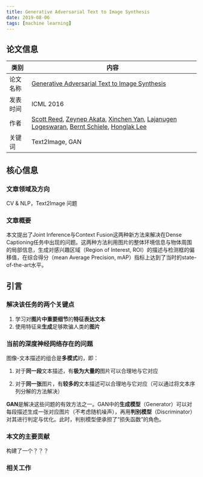 ```yaml
---
title: Generative Adversarial Text to Image Synthesis
date: 2019-08-06
tags: [machine learning]
---
```


## 论文信息

| 类别     | 内容                                                         |
| -------- | ------------------------------------------------------------ |
| 论文名称 | [Generative Adversarial Text to Image Synthesis](https://arxiv.org/abs/1605.05396) |
| 发表时间 | ICML 2016                                                    |
| 作者     | [Scott Reed](https://arxiv.org/search/cs?searchtype=author&query=Reed%2C+S), [Zeynep Akata](https://arxiv.org/search/cs?searchtype=author&query=Akata%2C+Z), [Xinchen Yan](https://arxiv.org/search/cs?searchtype=author&query=Yan%2C+X), [Lajanugen Logeswaran](https://arxiv.org/search/cs?searchtype=author&query=Logeswaran%2C+L), [Bernt Schiele](https://arxiv.org/search/cs?searchtype=author&query=Schiele%2C+B), [Honglak Lee](https://arxiv.org/search/cs?searchtype=author&query=Lee%2C+H) |
| 关键词   | Text2Image, GAN                                              |

## 核心信息

### 文章领域及方向

CV & NLP，Text2Image 问题

### 文章概要

本文提出了Joint Inference与Context Fusion这两种新方法来解决在Dense Captioning任务中出现的问题。这两种方法利用图片的整体环境信息与物体周围的局部信息，生成对感兴趣区域（Region of Interest, ROI）的描述与检测框的偏移值，在综合得分（mean Average Precision, mAP）指标上达到了当时的state-of-the-art水平。

<!-- more --> 

## 引言

### 解决该任务的两个关键点

1. 学习对**图片中重要细节**的**特征表达文本**
2. 使用特征来**生成**足够欺骗人类的**图片**

### 当前的深度神经网络存在的问题

图像-文本描述的组合是**多模式**的，即：

1. 对于**同一段**文本描述，有**极为大量的**图片可以合理地与它对应

2. 对于**同一张**图片，有**较多的**文本描述可以合理地与它对应（可以通过将文本序列分解的方法解决）

**GAN**是解决这些问题的有效方法之一。GAN中的**生成模型**（Generator）可以对每段描述生成一张对应图片（不考虑随机噪声），再用**判别模型**（Discriminator）对其进行判定与优化。此时，判别模型便承担了“损失函数”的角色。

### 本文的主要贡献

构建了一个？？？

### 相关工作